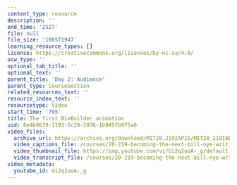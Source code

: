 ```yaml
---
content_type: resource
description: ''
end_time: '2527'
file: null
file_size: '100571947'
learning_resource_types: []
license: https://creativecommons.org/licenses/by-nc-sa/4.0/
ocw_type: ''
optional_tab_title: ''
optional_text: ''
parent_title: 'Day 2: Audience'
parent_type: CourseSection
related_resources_text: ''
resource_index_text: ''
resourcetype: Video
start_time: '795'
title: The first BioBuilder animation
uid: 8e4b9639-1193-5c29-2076-1b945fb975a0
video_files:
  archive_url: https://archive.org/download/MIT20.219IAP15/MIT20_219IAP15_D02P2_300k.mp4
  video_captions_file: /courses/20-219-becoming-the-next-bill-nye-writing-and-hosting-the-educational-show-january-iap-2015/d67a6380d21f5bffbfc9852e4f79243c_Ui2q2uoA-_g.vtt
  video_thumbnail_file: https://img.youtube.com/vi/Ui2q2uoA-_g/default.jpg
  video_transcript_file: /courses/20-219-becoming-the-next-bill-nye-writing-and-hosting-the-educational-show-january-iap-2015/3e5e7ea5d892f5782adff218cc415852_Ui2q2uoA-_g.pdf
video_metadata:
  youtube_id: Ui2q2uoA-_g
---
```

